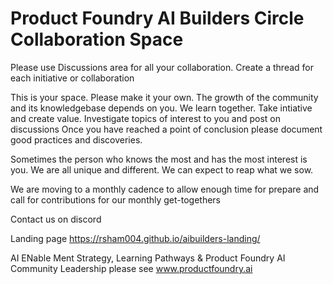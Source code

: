 # Product Foundry AI Builders Circle Collaboration Space

Please use Discussions area for all your collaboration. Create a thread for each initiative or collaboration

This is your space. Please make it your own. The growth of the community and its knowledgebase depends on you.
We learn together. Take intiative and create value. Investigate topics of interest to you and post on discussions
Once you have reached a point of conclusion please document good practices and discoveries.

Sometimes the person who knows the most and has the most interest is you. We are all unique and different. We can expect to reap what we sow.

We are moving to a monthly cadence to allow enough time for prepare and call for contributions for our monthly get-togethers

Contact us on discord

Landing page https://rsham004.github.io/aibuilders-landing/

AI ENable Ment Strategy, Learning Pathways & Product Foundry AI Community Leadership please see www.productfoundry.ai

